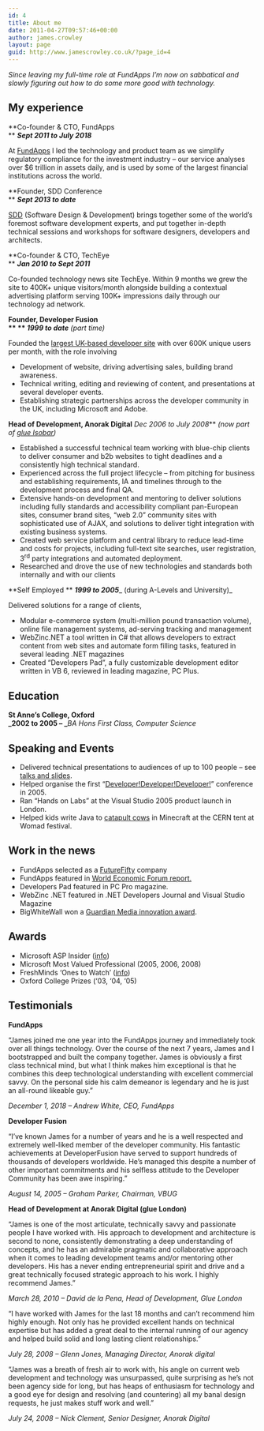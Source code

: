```yaml
---
id: 4
title: About me
date: 2011-04-27T09:57:46+00:00
author: james.crowley
layout: page
guid: http://www.jamescrowley.co.uk/?page_id=4
---
```

_Since_ _leaving my full-time role at FundApps I&#8217;m now on sabbatical and slowly figuring out how to do some more good with technology._

## My experience

**Co-founder & CTO, FundApps  
** **_Sept 2011 to July 2018_**

<span style="font-weight: 400;">At </span>[<span style="font-weight: 400;">FundApps</span>](https://www.fundapps.co/) <span style="font-weight: 400;">I led the technology and product team as we simplify regulatory compliance for the investment industry &#8211; our service analyses over $6 trillion in assets daily, and is used by some of the largest financial institutions across the world</span>.

**Founder, SDD Conference  
** **_Sept 2013 to date_**

[SDD](https://www.sddconf.com) (Software Design & Development) brings together some of the world’s foremost software development experts, and put together in-depth technical sessions and workshops for software designers, developers and architects.

**Co-founder & CTO, TechEye  
** **_Jan 2010 to Sept 2011_**

Co-founded technology news site TechEye. Within 9 months we grew the site to 400K+ unique visitors/month alongside building a contextual advertising platform serving 100K+ impressions daily through our technology ad network.

**Founder, Developer Fusion  
** ** _1999 to date_** _(part time)_

Founded the [largest UK-based developer site](http://www.developerfusion.com/) with over 600K unique users per month, with the role involving

  * Development of website, driving advertising sales, building brand awareness.
  * Technical writing, editing and reviewing of content, and presentations at several developer events.
  * Establishing strategic partnerships across the developer community in the UK, including Microsoft and Adobe.

**Head of Development, Anorak Digital**
_Dec 2006 to July 2008_** _(now part of_ [_glue Isobar_](http://www.gluelondon.com/)_)_

  * Established a successful technical team working with blue-chip clients to deliver consumer and b2b websites to tight deadlines and a consistently high technical standard.
  * Experienced across the full project lifecycle – from pitching for business and establishing requirements, IA and timelines through to the development process and final QA.
  * Extensive hands-on development and mentoring to deliver solutions including fully standards and accessibility compliant pan-European sites, consumer brand sites, “web 2.0” community sites with sophisticated use of AJAX, and solutions to deliver tight integration with existing business systems.
  * Created web service platform and central library to reduce lead-time and costs for projects, including full-text site searches, user registration, 3<sup>rd</sup> party integrations and automated deployment.
  * Researched and drove the use of new technologies and standards both internally and with our clients

**Self Employed
** **_1999 to 2005_**_ (during A-Levels and University)_

Delivered solutions for a range of clients,

  * Modular e-commerce system (multi-million pound transaction volume), online file management systems, ad-serving tracking and management
  * WebZinc.NET a tool written in C# that allows developers to extract content from web sites and automate form filling tasks, featured in several leading .NET magazines
  * Created “Developers Pad”, a fully customizable development editor written in VB 6, reviewed in leading magazine, PC Plus.

## Education

**St Anne&#8217;s College, Oxford  
_2002 to 2005 &#8211; _**_BA Hons First Class, Computer Science_

## Speaking and Events

  * Delivered technical presentations to audiences of up to 100 people &#8211; see [talks and slides](https://www.jamescrowley.net/talks-slides/).
  * Helped organise the first “[Developer!Developer!Developer!](https://www.developerdeveloperdeveloper.com/)” conference in 2005.
  * Ran “Hands on Labs” at the Visual Studio 2005 product launch in London.
  * Helped kids write Java to [catapult cows](/2017/08/04/exploding-cows-in-minecraft/) in Minecraft at the CERN tent at Womad festival.

## Work in the news

  * FundApps selected as a [FutureFifty](https://futurefifty.com/future-fifty-companies/) company
  * FundApps featured in [World Economic Forum report.](https://www.fundapps.co/blog/fundapps-featured-in-world-economic-forums-beyond-fintech-report)
  * Developers Pad featured in PC Pro magazine.
  * WebZinc .NET featured in .NET Developers Journal and Visual Studio Magazine
  * BigWhiteWall won a [Guardian Media innovation award](http://www.guardian.co.uk/media/2009/mar/25/megas-winners-2009).

## Awards

  * Microsoft ASP Insider ([info](http://aspinsiders.com/))
  * Microsoft Most Valued Professional (2005, 2006, 2008)
  * FreshMinds ‘Ones to Watch’ ([info](http://talent.freshminds.co.uk/candidates/graduate/ones-to-watch))
  * Oxford College Prizes (‘03, ‘04, ‘05)

## Testimonials

**FundApps**

“James joined me one year into the FundApps journey and immediately took over all things technology. Over the course of the next 7 years, James and I bootstrapped and built the company together. James is obviously a first class technical mind, but what I think makes him exceptional is that he combines this deep technological understanding with excellent commercial savvy. On the personal side his calm demeanor is legendary and he is just an all-round likeable guy.”

_December 1, 2018 &#8211; Andrew White, CEO, FundApps_

**Developer Fusion**

“I&#8217;ve known James for a number of years and he is a well respected and extremely well-liked member of the developer community. His fantastic achievements at DeveloperFusion have served to support hundreds of thousands of developers worldwide. He&#8217;s managed this despite a number of other important commitments and his selfless attitude to the Developer Community has been awe inspiring.”

_August 14, 2005 &#8211; Graham Parker, Chairman, VBUG_

**Head of Development at Anorak Digital (glue London)**

“James is one of the most articulate, technically savvy and passionate people I have worked with. His approach to development and architecture is second to none, consistently demonstrating a deep understanding of concepts, and he has an admirable pragmatic and collaborative approach when it comes to leading development teams and/or mentoring other developers. His has a never ending entrepreneurial spirit and drive and a great technically focused strategic approach to his work. I highly recommend James.”

_March 28, 2010 &#8211; David de la Pena, Head of Development, Glue London_ 

“I have worked with James for the last 18 months and can&#8217;t recommend him highly enough. Not only has he provided excellent hands on technical expertise but has added a great deal to the internal running of our agency and helped build solid and long lasting client relationships.”

_July 28, 2008 &#8211; Glenn Jones, Managing Director, Anorak digital_

“James was a breath of fresh air to work with, his angle on current web development and technology was unsurpassed, quite surprising as he&#8217;s not been agency side for long, but has heaps of enthusiasm for technology and a good eye for design and resolving (and countering) all my banal design requests, he just makes stuff work and well.”

_July 24, 2008 &#8211; Nick Clement, Senior Designer, Anorak Digital_
